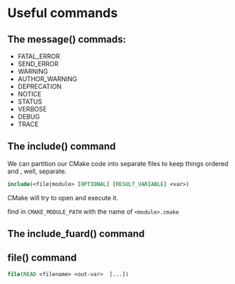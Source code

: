 # Useful commands

## The message() commads:

* FATAL_ERROR
* SEND_ERROR
* WARNING
* AUTHOR_WARNING
* DEPRECATION
* NOTICE
* STATUS
* VERBOSE
* DEBUG
* TRACE



## The include() command

We can partition our CMake code into separate files to keep things ordered and , well, separate.

```cmake
include(<file|module> [OPTIONAL] [RESULT_VARIABLE] <var>)
```

CMake will try to open and execute it.

 find in `CMAKE_MODULE_PATH`  with the name of `<module>.cmake`



## The include_fuard() command



## file() command

```cmake
file(READ <filename> <out-var>  [...])
```



